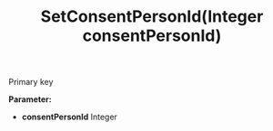 ﻿---
uid: crmscript_ref_NSConsentInfo_SetConsentPersonId
title: SetConsentPersonId(Integer consentPersonId)
intellisense: NSConsentInfo.SetConsentPersonId
keywords: NSConsentInfo, GetConsentPersonId
so.topic: reference
---

Primary key

**Parameter:** 
 - **consentPersonId** Integer

